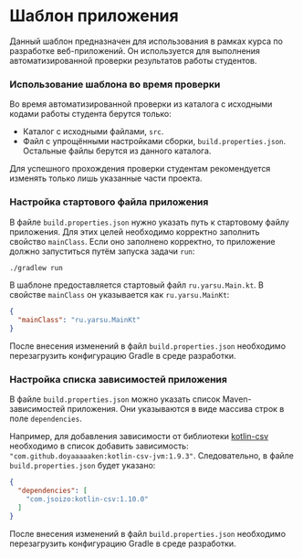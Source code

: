 # Шаблон приложения

Данный шаблон предназначен для использования в рамках курса по разработке 
веб-приложений. Он используется для выполнения автоматизированной проверки 
результатов работы студентов.

### Использование шаблона во время проверки

Во время автоматизированной проверки из каталога с исходными кодами работы 
студента берутся только:
* Каталог с исходными файлами, `src`.
* Файл с упрощёнными настройками сборки, `build.properties.json`.
Остальные файлы берутся из данного каталога.

Для успешного прохождения проверки студентам рекомендуется изменять только 
лишь указанные части проекта.

### Настройка стартового файла приложения

В файле `build.properties.json` нужно указать путь к стартовому файлу 
приложения. Для этих целей необходимо корректно заполнить свойство 
`mainClass`. Если оно заполнено корректно, то приложение должно запуститься 
путём запуска задачи `run`:

```bash
./gradlew run
```

В шаблоне предоставляется стартовый файл `ru.yarsu.Main.kt`. В свойстве 
`mainClass` он указывается как `ru.yarsu.MainKt`:

```json
{
  "mainClass": "ru.yarsu.MainKt"
}
```

После внесения изменений в файл `build.properties.json` необходимо 
перезагрузить конфигурацию Gradle в среде разработки.

### Настройка списка зависимостей приложения

В файле `build.properties.json` можно указать список Maven-зависимостей 
приложения. Они указываются в виде массива строк в поле `dependencies`. 

Например, для добавления зависимости от библиотеки 
[kotlin-csv](https://github.com/doyaaaaaken/kotlin-csv) необходимо в список 
добавить зависимость: `"com.github.doyaaaaaken:kotlin-csv-jvm:1.9.3"`. 
Следовательно, в файле `build.properties.json` будет указано:

```json
{
  "dependencies": [
    "com.jsoizo:kotlin-csv:1.10.0"
  ]
}
```

После внесения изменений в файл `build.properties.json` необходимо
перезагрузить конфигурацию Gradle в среде разработки.
